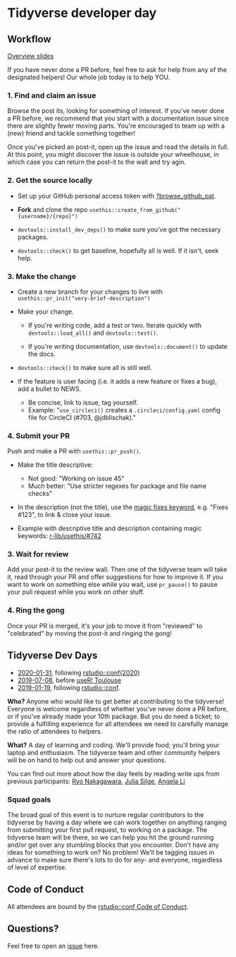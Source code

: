 # Tidyverse developer day

## Workflow

[Overview slides](overview.pdf)

If you have never done a PR before, feel free to ask for help from any of the designated helpers! Our whole job today is to help YOU. 

### 1. Find and claim an issue

Browse the post its, looking for something of interest. If you've never done a PR before, we recommend that you start with a documentation issue since there are slightly fewer moving parts. You're encouraged to team up with a (new) friend and tackle something together!

Once you've picked an post-it, open up the issue and read the details in full. At this point, you might discover the issue is outside your wheelhouse, in which case you can return the post-it to the wall and try agin.

### 2. Get the source locally

* Set up your GitHub personal access token with [?browse_github_pat](https://usethis.r-lib.org/reference/browse_github_token.html).

* **Fork** and clone the repo `usethis::create_from_github("{username}/{repo}")`

* `devtools::install_dev_deps()` to make sure you've got the necessary packages.

* `devtools::check()` to get baseline, hopefully all is well. If it isn't, 
  seek help.

### 3. Make the change

* Create a new branch for your changes to live with
  `usethis::pr_init("very-brief-description")`

* Make your change. 
  
  * If you're writing code, add a test or two. 
    Iterate quickly with `devtools::load_all()` and `devtools::test()`.
  
  * If you're writing documentation, use `devtools::document()` to 
    update the docs.

* `devtools::check()` to make sure all is still well.

* If the feature is user facing (i.e. it adds a new feature or fixes a bug), add a bullet to NEWS.
  - Be concise, link to issue, tag yourself.
  - Example: "`use_circleci()` creates a `.circleci/config.yaml` config file
    for CircleCI (#703, @jdblischak)."

### 4. Submit your PR

Push and make a PR with `usethis::pr_push()`.
  
- Make the title descriptive:
  - Not good: "Working on issue 45"
  - Much better: "Use stricter regexes for package and file name checks"

- In the description (not the title), use the [magic fixes keyword](https://help.github.com/en/articles/closing-issues-using-keywords),
  e.g. "Fixes #123", to link & close your issue.

- Example with descriptive title and description containing magic keywords:
  [r-lib/usethis/#742](https://github.com/r-lib/usethis/pull/742)  

### 3. Wait for review

Add your post-it to the review wall. Then one of the tidyverse team will take it, read through your PR and offer suggestions for how to improve it. If you want to work on something else while you wait, use `pr_pause()` to pause your pull request while you work on other stuff.

### 4. Ring the gong

Once your PR is merged, it's your job to move it from "reviewed" to "celebrated" by moving the post-it and ringing the gong!

## Tidyverse Dev Days

* [2020-01-31](https://www.tidyverse.org/blog/2019/11/tidyverse-dev-day-2020/),
  following [rstudio::conf(2020)](https://rstd.io/conf)
* [2019-07-08](https://www.tidyverse.org/blog/2019/04/tidyverse-dev-day-at-user-2019/),
  before [useR! Toulouse](https://user2019.r-project.org)
* [2019-01-19](https://www.tidyverse.org/blog/2018/11/tidyverse-developer-day-2019/), 
  following [rstudio::conf](https://www.rstudio.com/conference/).

**Who?** Anyone who would like to get better at contributing to the tidyverse! Everyone is welcome regardless of whether you've never done a PR before, or if you've already made your 10th package. But you do need a ticket; to provide a fulfilling experience for all attendees we need to carefully manage the ratio of attendees to helpers.

**What?** A day of learning and coding. We'll provide food; you'll bring your laptop and enthusiasm. The tidyverse team and other community helpers will be on hand to help out and answer your questions.

You can find out more about how the day feels by reading write ups from previous participants: [Ryo Nakagawara](https://ryo-n7.github.io/2019-01-25-tidyversedevday-rstudioconf-reflections/), [Julia Silge](https://juliasilge.com/blog/rstudio-conf-2019/#bonus-round), [Angela Li](https://docs.google.com/presentation/d/1iodn7rsklI1wryld-NN_Dslr7tHM0xyoMx2C3RRFTJc/edit#slide=id.g4f3d8da43d_0_4) 

### Squad goals

The broad goal of this event is to nurture regular contributors to the tidyverse by having a day where we can work together on anything ranging from submitting your first pull request, to working on a package. The tidyverse team will be there, so we can help you hit the ground running and/or get over any stumbling blocks that you encounter. Don't have any ideas for something to work on? No problem! We'll be tagging issues in advance to make sure there's lots to do for any- and everyone, regardless of level of expertise.

## Code of Conduct

All attendees are bound by the [rstudio::conf Code of Conduct](CODE_OF_CONDUCT.md).

## Questions?

Feel free to open an [issue](https://github.com/tidyverse/dev-day-2019/issues) here.

